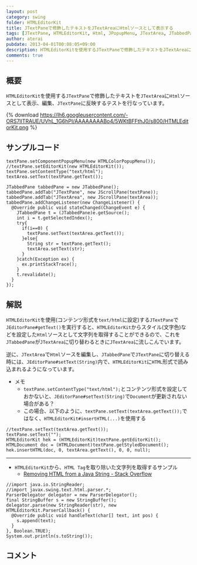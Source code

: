 ```yaml
---
layout: post
category: swing
folder: HTMLEditorKit
title: JTextPaneで修飾したテキストをJTextAreaにHtmlソースとして表示する
tags: [JTextPane, HTMLEditorKit, Html, JPopupMenu, JTextArea, JTabbedPane, ChangeListener]
author: aterai
pubdate: 2013-04-01T00:08:05+09:00
description: HTMLEditorKitを使用するJTextPaneで修飾したテキストをJTextAreaにHtmlソースとして表示、編集、JTextPaneに反映するテストを行なっています。
comments: true
---
```

## 概要
`HTMLEditorKit`を使用する`JTextPane`で修飾したテキストを`JTextArea`に`Html`ソースとして表示、編集、`JTextPane`に反映するテストを行なっています。

{% download https://lh6.googleusercontent.com/-ORS7lITRAUE/UVhL_1G6hPI/AAAAAAAABo4/5WKtBFFthJ0/s800/HTMLEditorKit.png %}

## サンプルコード
<pre class="prettyprint"><code>textPane.setComponentPopupMenu(new HTMLColorPopupMenu());
//textPane.setEditorKit(new HTMLEditorKit());
textPane.setContentType("text/html");
textArea.setText(textPane.getText());

JTabbedPane tabbedPane = new JTabbedPane();
tabbedPane.addTab("JTextPane", new JScrollPane(textPane));
tabbedPane.addTab("JTextArea", new JScrollPane(textArea));
tabbedPane.addChangeListener(new ChangeListener() {
  @Override public void stateChanged(ChangeEvent e) {
    JTabbedPane t = (JTabbedPane)e.getSource();
    int i = t.getSelectedIndex();
    try{
      if(i==0) {
        textPane.setText(textArea.getText());
      }else{
        String str = textPane.getText();
        textArea.setText(str);
      }
    }catch(Exception ex) {
      ex.printStackTrace();
    }
    t.revalidate();
  }
});
</code></pre>

## 解説
`HTMLEditorKit`を使用(コンテンツ形式を`text/html`に設定)する`JTextPane`で`JEditorPane#getText()`を実行すると、`HTMLEditorKit`からスタイル(文字色)などを設定した`Html`ソースとして文字列を取得することができるので、これを`JTabbedPane`が`JTextArea`に切り替わるときに`JTextArea`に流しこんでいます。

逆に、`JTextArea`で`Html`ソースを編集し、`JTabbedPane`で`JTextPane`に切り替える時には、`JEditorPane#setText(String)`内で、`HTMLEditorKit`に`HTML`形式で読み込まれるようになっています。

- メモ
    - `textPane.setContentType("text/html");`とコンテンツ形式を設定しておかないと、`JEditorPane#setText(String)`で`Document`が更新されない場合がある？
    - この場合、以下のように、`textPane.setText(textArea.getText());`ではなく、`HTMLEditorKit#insertHTML(...)`を使用する

<!-- dummy comment line for breaking list -->

<pre class="prettyprint"><code>//textPane.setText(textArea.getText());
textPane.setText("");
HTMLEditorKit hek = (HTMLEditorKit)textPane.getEditorKit();
HTMLDocument doc = (HTMLDocument)textPane.getStyledDocument();
hek.insertHTML(doc, 0, textArea.getText(), 0, 0, null);
</code></pre>

- - - -
- `HTMLEditorKit`から、`HTML Tag`を取り除いた文字列を取得するサンプル
    - [Removing HTML from a Java String - Stack Overflow](http://stackoverflow.com/questions/240546/removing-html-from-a-java-string)

<!-- dummy comment line for breaking list -->

<pre class="prettyprint"><code>//import java.io.StringReader;
//import javax.swing.text.html.parser.*;
ParserDelegator delegator = new ParserDelegator();
final StringBuffer s = new StringBuffer();
delegator.parse(new StringReader(str), new HTMLEditorKit.ParserCallback() {
  @Override public void handleText(char[] text, int pos) {
    s.append(text);
  }
}, Boolean.TRUE);
System.out.println(s.toString());
</code></pre>

## コメント
